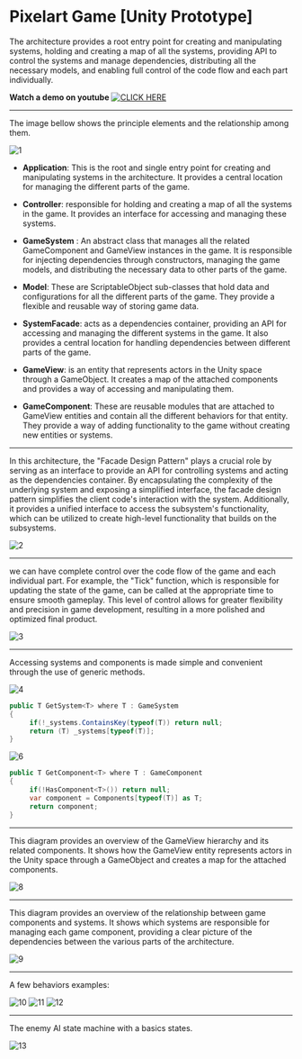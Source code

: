 # Pixelart Game [Unity Prototype]

The architecture provides a root entry point for creating and manipulating systems, holding and creating a map of all the systems, providing API to control the systems and manage dependencies, distributing all the necessary models, and enabling full control of the code flow and each part individually.

**Watch a demo on youtube**
[![CLICK HERE](https://user-images.githubusercontent.com/62396712/110776479-66e9c600-8260-11eb-931a-21947d7ec591.PNG)](https://www.youtube.com/watch?v=jgJFXI0sbnY)

---

The image bellow shows the principle elements and the relationship among them.

![1](https://user-images.githubusercontent.com/62396712/110773737-58e67600-825d-11eb-8bd5-1d5909f88925.png)


- **Application**: This is the root and single entry point for creating and manipulating systems in the architecture. It provides a central location for managing the different parts of the game.

- **Controller**: responsible for holding and creating a map of all the systems in the game. It provides an interface for accessing and managing these systems.

- **GameSystem** : An abstract class that manages all the related GameComponent and GameView instances in the game. It is responsible for injecting dependencies through constructors, managing the game models, and distributing the necessary data to other parts of the game.

- **Model**: These are ScriptableObject sub-classes that hold data and configurations for all the different parts of the game. They provide a flexible and reusable way of storing game data.

- **SystemFacade**: acts as a dependencies container, providing an API for accessing and managing the different systems in the game. It also provides a central location for handling dependencies between different parts of the game.

- **GameView**: is an entity that represents actors in the Unity space through a GameObject. It creates a map of the attached components and provides a way of accessing and manipulating them.

- **GameComponent**: These are reusable modules that are attached to GameView entities and contain all the different behaviors for that entity. They provide a way of adding functionality to the game without creating new entities or systems.

---
In this architecture, the "Facade Design Pattern" plays a crucial role by serving as an interface to provide an API for controlling systems and acting as the dependencies container. By encapsulating the complexity of the underlying system and exposing a simplified interface, the facade design pattern simplifies the client code's interaction with the system. Additionally, it provides a unified interface to access the subsystem's functionality, which can be utilized to create high-level functionality that builds on the subsystems.


![2](https://user-images.githubusercontent.com/62396712/110774291-ef1a9c00-825d-11eb-83b2-f894513c170a.png)

---

we can have complete control over the code flow of the game and each individual part. For example, the "Tick" function, which is responsible for updating the state of the game, can be called at the appropriate time to ensure smooth gameplay. This level of control allows for greater flexibility and precision in game development, resulting in a more polished and optimized final product.

![3](https://user-images.githubusercontent.com/62396712/110775068-cba42100-825e-11eb-8c43-c23406627542.png)


---

Accessing systems and components is made simple and convenient through the use of generic methods.

![4](https://user-images.githubusercontent.com/62396712/110775168-e8405900-825e-11eb-9ff7-ebf1da5e607a.png)

```cs
public T GetSystem<T> where T : GameSystem
{
     if(!_systems.ContainsKey(typeof(T)) return null;
     return (T) _systems[typeof(T)];
}
```


![6](https://user-images.githubusercontent.com/62396712/110775198-ee363a00-825e-11eb-8782-cf733ea652f4.png)

```cs
public T GetComponent<T> where T : GameComponent
{
     if(!HasComponent<T>()) return null;
     var component = Components[typeof(T)] as T;
     return component;
}
```

---

This diagram provides an overview of the GameView hierarchy and its related components. It shows how the GameView entity represents actors in the Unity space through a GameObject and creates a map for the attached components.

![8](https://user-images.githubusercontent.com/62396712/110776025-e2974300-825f-11eb-828d-e8e2becd4a22.png)

---

This diagram provides an overview of the relationship between game components and systems. It shows which systems are responsible for managing each game component, providing a clear picture of the dependencies between the various parts of the architecture.


![9](https://user-images.githubusercontent.com/62396712/110776115-fb075d80-825f-11eb-8c81-136cbdc91919.png)


---

A few behaviors examples:

![10](https://user-images.githubusercontent.com/62396712/110776155-065a8900-8260-11eb-9d0b-3d49bf31cb50.png)
![11](https://user-images.githubusercontent.com/62396712/110776159-078bb600-8260-11eb-9403-6a7d69bb3ecd.png)
![12](https://user-images.githubusercontent.com/62396712/110776167-09557980-8260-11eb-846b-8a068c9573ee.png)

---

The enemy AI state machine with a basics states.


![13](https://user-images.githubusercontent.com/62396712/110776220-16726880-8260-11eb-88a9-ab3d7f4ed27b.png)


